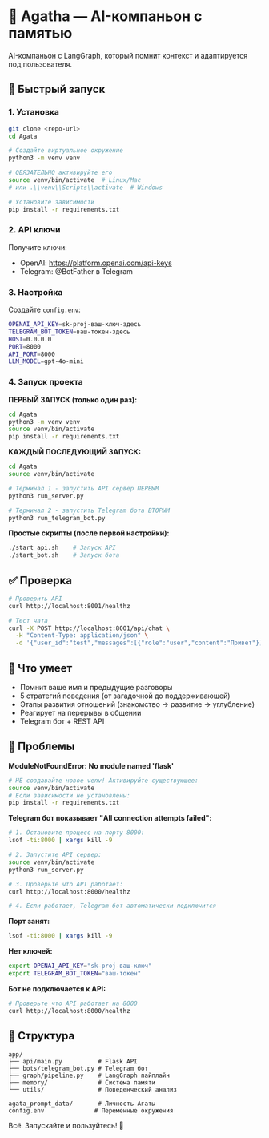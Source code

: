 # 🤖 Agatha — AI-компаньон с памятью

AI-компаньон с LangGraph, который помнит контекст и адаптируется под пользователя.

## 🚀 Быстрый запуск

### 1. Установка

```bash
git clone <repo-url>
cd Agata

# Создайте виртуальное окружение
python3 -m venv venv

# ОБЯЗАТЕЛЬНО активируйте его
source venv/bin/activate  # Linux/Mac
# или .\\venv\\Scripts\\activate  # Windows

# Установите зависимости
pip install -r requirements.txt
```

### 2. API ключи

Получите ключи:
- OpenAI: https://platform.openai.com/api-keys
- Telegram: @BotFather в Telegram

### 3. Настройка

Создайте `config.env`:
```bash
OPENAI_API_KEY=sk-proj-ваш-ключ-здесь
TELEGRAM_BOT_TOKEN=ваш-токен-здесь
HOST=0.0.0.0
PORT=8000
API_PORT=8000
LLM_MODEL=gpt-4o-mini
```

### 4. Запуск проекта

**ПЕРВЫЙ ЗАПУСК (только один раз):**
```bash
cd Agata
python3 -m venv venv
source venv/bin/activate
pip install -r requirements.txt
```

**КАЖДЫЙ ПОСЛЕДУЮЩИЙ ЗАПУСК:**
```bash
cd Agata
source venv/bin/activate

# Терминал 1 - запустить API сервер ПЕРВЫМ
python3 run_server.py

# Терминал 2 - запустить Telegram бота ВТОРЫМ  
python3 run_telegram_bot.py
```

**Простые скрипты (после первой настройки):**
```bash
./start_api.sh    # Запуск API
./start_bot.sh    # Запуск бота
```

## ✅ Проверка

```bash
# Проверить API
curl http://localhost:8001/healthz

# Тест чата
curl -X POST http://localhost:8001/api/chat \
  -H "Content-Type: application/json" \
  -d '{"user_id":"test","messages":[{"role":"user","content":"Привет"}]}'
```

## 🔧 Что умеет

- Помнит ваше имя и предыдущие разговоры
- 5 стратегий поведения (от загадочной до поддерживающей)
- Этапы развития отношений (знакомство → развитие → углубление)
- Реагирует на перерывы в общении
- Telegram бот + REST API

## 🐛 Проблемы

**ModuleNotFoundError: No module named 'flask'**
```bash
# НЕ создавайте новое venv! Активируйте существующее:
source venv/bin/activate
# Если зависимости не установлены:
pip install -r requirements.txt
```

**Telegram бот показывает "All connection attempts failed":**
```bash
# 1. Остановите процесс на порту 8000:
lsof -ti:8000 | xargs kill -9

# 2. Запустите API сервер:
source venv/bin/activate
python3 run_server.py

# 3. Проверьте что API работает:
curl http://localhost:8000/healthz

# 4. Если работает, Telegram бот автоматически подключится
```

**Порт занят:**
```bash
lsof -ti:8000 | xargs kill -9
```

**Нет ключей:**
```bash
export OPENAI_API_KEY="sk-proj-ваш-ключ"
export TELEGRAM_BOT_TOKEN="ваш-токен"
```

**Бот не подключается к API:**
```bash
# Проверьте что API работает на 8000
curl http://localhost:8000/healthz
```

## 📁 Структура

```
app/
├── api/main.py          # Flask API
├── bots/telegram_bot.py # Telegram бот
├── graph/pipeline.py    # LangGraph пайплайн
├── memory/              # Система памяти
└── utils/               # Поведенческий анализ

agata_prompt_data/       # Личность Агаты
config.env              # Переменные окружения
```

Всё. Запускайте и пользуйтесь! 🚀